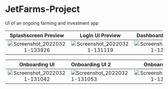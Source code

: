 # JetFarms-Project
UI of an ongoing farming and investment app
    
Splashscreen Preview             |  Login UI Preview               |  Dashboard UI Preview
:-------------------------------:|:-------------------------------:|:-----------------------------------:
![Screenshot_20220321-133926](https://user-images.githubusercontent.com/52779676/159263212-daa9e7bc-0604-4ba7-a2f1-7027941dac73.png)  |  ![Screenshot_20220321-131119](https://user-images.githubusercontent.com/52779676/159263516-c1777f6e-e383-46b9-a6ca-b90fe012582d.png)  | ![Screenshot_20220321-132419](https://user-images.githubusercontent.com/52779676/159263556-ddade451-364d-4fe4-aaf9-60fb27b33f31.png)
    



Onboarding UI              |  Onboarding UI 2         |  Onboarding UI 3
:-------------------------:|:-------------------------|:-------------------------:
![Screenshot_20220321-131042](https://user-images.githubusercontent.com/52779676/159263313-82e920f5-28cb-47ad-aad4-b01c85c46e67.png)  |  ![Screenshot_20220321-131053](https://user-images.githubusercontent.com/52779676/159263367-634f9489-2af3-4935-8113-fec5d48c108b.png)   |  ![Screenshot_20220321-132731](https://user-images.githubusercontent.com/52779676/159263427-37225bcc-a2b3-480a-b33c-6086d6706c00.png)

